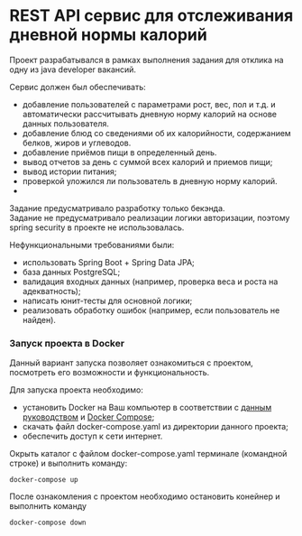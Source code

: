 # REST API сервис для отслеживания дневной нормы калорий #
Проект разрабатывался в рамках выполнения задания для отклика на одну из java developer вакансий.

Сервис должен был обеспечивать:
- добавление пользователей с параметрами рост, вес, пол и т.д. и автоматически рассчитывать дневную норму калорий на основе данных пользователя.
- добавление блюд со сведениями об их калорийности, содержанием белков, жиров и углеводов.
- добавление приёмов пищи в определенный день.
- вывод отчетов за день с суммой всех калорий и приемов пищи;
- вывод истории питания;
- проверкой уложился ли пользователь в дневную норму калорий.
- 
Задание предусматривало разработку только бекэнда.  
Задание не предусматривало реализации логики авторизации, поэтому spring security в проекте не использовалась.

Нефункциональными требованиями были:
- использовать Spring Boot + Spring Data JPA;
- база данных PostgreSQL;
- валидация входных данных (например, проверка веса и роста на адекватность);
- написать юнит-тесты для основной логики;
- реализовать обработку ошибок (например, если пользователь не найден).


### Запуск проекта в Docker ###

Данный вариант запуска позволяет ознакомиться с проектом, посмотреть его возможности и функциональность. 

Для запуска проекта необходимо:
- установить Docker на Ваш компьютер в соответствии с [данным руководством](https://docs.docker.com/get-started/get-docker/) и [Docker Compose](https://docs.docker.com/compose/install/);
- скачать файл docker-compose.yaml из директории данного проекта;
- обеспечить доступ к сети интернет.

Окрыть каталог с файлом docker-compose.yaml терминале (командной строке) и выполнить команду:
```
docker-compose up
```
После ознакомления с проектом необходимо остановить конейнер и выполнить команду
``` 
docker-compose down
```
